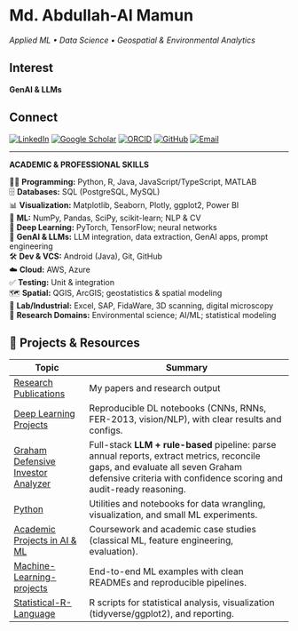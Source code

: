 # Md. Abdullah‑Al Mamun

*Applied ML • Data Science • Geospatial & Environmental Analytics*

## Interest
**GenAI & LLMs**

## Connect
[![LinkedIn](https://img.shields.io/badge/LinkedIn-Profile-0A66C2?logo=linkedin&logoColor=white)](https://www.linkedin.com/in/md-abdullah-al-mamun-a23416b8/)
[![Google Scholar](https://img.shields.io/badge/Google%20Scholar-Profile-4285F4?logo=google-scholar&logoColor=white)](https://scholar.google.com/citations?user=6iTitIQAAAAJ&hl=en&authuser=1)
[![ORCID](https://img.shields.io/badge/ORCID-0009--0001--6749--9171-A6CE39?logo=orcid&logoColor=white)](https://orcid.org/0009-0001-6749-9171)
[![GitHub](https://img.shields.io/badge/GitHub-Abdullah--TU-181717?logo=github&logoColor=white)](https://github.com/Abdullah-TU)
[![Email](https://img.shields.io/badge/Email-md.abdullah.al.mamun.tu%40gmail.com-EA4335?logo=gmail&logoColor=white)](mailto:md.abdullah.al.mamun.tu@gmail.com)

---

<p><strong>ACADEMIC &amp; PROFESSIONAL SKILLS</strong></p>
<p>
👨‍💻 <strong>Programming:</strong> Python, R, Java, JavaScript/TypeScript, MATLAB<br>
🗄️ <strong>Databases:</strong> SQL (PostgreSQL, MySQL)<br>
📊 <strong>Visualization:</strong> Matplotlib, Seaborn, Plotly, ggplot2, Power BI<br>
🤖 <strong>ML:</strong> NumPy, Pandas, SciPy, scikit-learn; NLP &amp; CV<br>
🧠 <strong>Deep Learning:</strong> PyTorch, TensorFlow; neural networks<br>
🧪 <strong>GenAI &amp; LLMs:</strong> LLM integration, data extraction, GenAI apps, prompt engineering<br>
🛠️ <strong>Dev &amp; VCS:</strong> Android (Java), Git, GitHub<br>
☁️ <strong>Cloud:</strong> AWS, Azure<br>
✅ <strong>Testing:</strong> Unit &amp; integration<br>
🗺️ <strong>Spatial:</strong> QGIS, ArcGIS; geostatistics &amp; spatial modeling<br>
🧪 <strong>Lab/Industrial:</strong> Excel, SAP, FidaWare, 3D scanning, digital microscopy<br>
🔬 <strong>Research Domains:</strong> Environmental science; AI/ML; statistical modeling
</p>

## 📁 Projects & Resources

| Topic | Summary |
|---|---|
| [Research Publications](https://github.com/Abdullah-TU/Research-Publications) | My papers and research output |
| [Deep Learning Projects](https://github.com/Abdullah-TU/Deep-Learning-Projects) | Reproducible DL notebooks (CNNs, RNNs, FER-2013, vision/NLP), with clear results and configs. |
| [Graham Defensive Investor Analyzer](https://github.com/Abdullah-TU/Graham-Defensive-Investor-Analyzer) | Full-stack **LLM + rule-based** pipeline: parse annual reports, extract metrics, reconcile gaps, and evaluate all seven Graham defensive criteria with confidence scoring and audit-ready reasoning. |
| [Python](https://github.com/Abdullah-TU/Python) | Utilities and notebooks for data wrangling, visualization, and small ML experiments. |
| [Academic Projects in AI & ML](https://github.com/Abdullah-TU/Academic-Projects-in-AI-and-ML) | Coursework and academic case studies (classical ML, feature engineering, evaluation). |
| [Machine-Learning-projects](https://github.com/Abdullah-TU/Machine-Learning-projects) | End-to-end ML examples with clean READMEs and reproducible pipelines. |
| [Statistical-R-Language](https://github.com/Abdullah-TU/Statistical-R-Language) | R scripts for statistical analysis, visualization (tidyverse/ggplot2), and reporting. |

